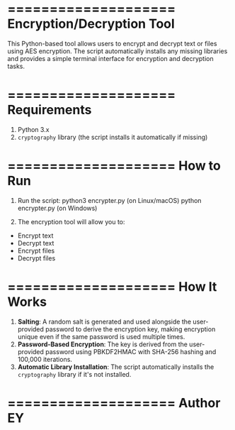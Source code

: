 ====================
Encryption/Decryption Tool
====================

This Python-based tool allows users to encrypt and decrypt text or files using AES encryption. The script automatically installs any missing libraries and provides a simple terminal interface for encryption and decryption tasks.

====================
Requirements
====================
1. Python 3.x
2. `cryptography` library (the script installs it automatically if missing)

====================
How to Run
====================

1. Run the script:
python3 encrypter.py (on Linux/macOS) 
python encrypter.py (on Windows)

2. The encryption tool will allow you to:
- Encrypt text
- Decrypt text
- Encrypt files
- Decrypt files

====================
How It Works
====================
1. **Salting**: A random salt is generated and used alongside the user-provided password to derive the encryption key, making encryption unique even if the same password is used multiple times.
2. **Password-Based Encryption**: The key is derived from the user-provided password using PBKDF2HMAC with SHA-256 hashing and 100,000 iterations.
3. **Automatic Library Installation**: The script automatically installs the `cryptography` library if it's not installed.

====================
Author EY
====================

